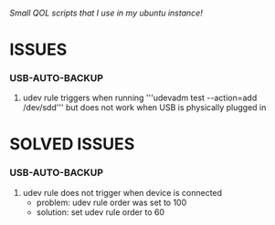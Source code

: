 ###### Small QOL scripts that I use in my ubuntu instance!

# ISSUES

### USB-AUTO-BACKUP

1. udev rule triggers when running '''udevadm test --action=add /dev/sdd''' but does not work when USB is physically plugged in

# SOLVED ISSUES

### USB-AUTO-BACKUP

1. udev rule does not trigger when device is connected
    - problem: udev rule order was set to 100
    - solution: set udev rule order to 60